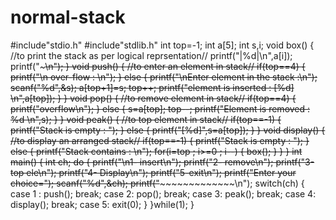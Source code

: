 # normal-stack
#include"stdio.h" #include"stdlib.h" int top=-1; int a[5]; int s,i; void box() {      //to print the stack as per logical reprsentation//      printf("|%d|\n",a[i]);      printf("~~~\n");              } void push() {       //to enter an element in stack//       if(top==4)       {             printf("\n over-flow : \n");       }       else       {             printf("\nEnter element in the stack :\n");             scanf("%d",&amp;s);             a[top+1]=s;             top++;             printf("element is inserted : [%d] \n",a[top]);       } } void pop() {       //to remove element in stack//       if(top==4)       {             printf("overflow\n");       }       else       {             s=a[top];             top--;             printf("Element is removed : %d \n",s);       } } void peak() {           //to top element in stack//           if(top==-1)           {                 printf("Stack is empty : ");           }           else           {              printf("[%d]",s=a[top]);           }               } void display() {       //to display an arranged stack//       if(top==-1)       {            printf("Stack is empty : ");       }       else       {             printf("Stack contains : \n");             for(i=top ; i>=0 ; i--)             {                                      box();              }       }              }       int main() {       int ch;       do       {             printf("\n1- insert\n");             printf("2- remove\n");             printf("3- top ele\n");             printf("4- Display\n");             printf("5-exit\n");             printf("Enter your choice=");             scanf("%d",&amp;ch);             printf("~~~~~~~~~~~~~~~\n");                          switch(ch)             {                   case 1 :                       push();                       break;                   case 2:                       pop();                       break;                   case 3:                       peak();                       break;                    case 4:                        display();                        break;                    case 5:                         exit(0);                                    }       }while(1);              }
